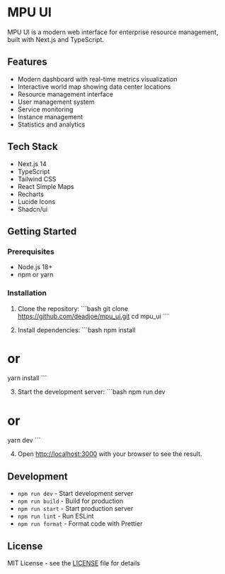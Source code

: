# MPU UI

MPU UI is a modern web interface for enterprise resource management, built with Next.js and TypeScript.

## Features

- Modern dashboard with real-time metrics visualization
- Interactive world map showing data center locations
- Resource management interface
- User management system
- Service monitoring
- Instance management
- Statistics and analytics

## Tech Stack

- Next.js 14
- TypeScript
- Tailwind CSS
- React Simple Maps
- Recharts
- Lucide Icons
- Shadcn/ui

## Getting Started

### Prerequisites

- Node.js 18+ 
- npm or yarn

### Installation

1. Clone the repository:
\`\`\`bash
git clone https://github.com/deadjoe/mpu_ui.git
cd mpu_ui
\`\`\`

2. Install dependencies:
\`\`\`bash
npm install
# or
yarn install
\`\`\`

3. Start the development server:
\`\`\`bash
npm run dev
# or
yarn dev
\`\`\`

4. Open [http://localhost:3000](http://localhost:3000) with your browser to see the result.

## Development

- `npm run dev` - Start development server
- `npm run build` - Build for production
- `npm run start` - Start production server
- `npm run lint` - Run ESLint
- `npm run format` - Format code with Prettier

## License

MIT License - see the [LICENSE](LICENSE) file for details
